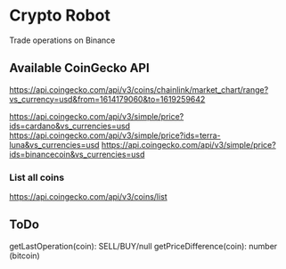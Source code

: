 # Crypto Robot

Trade operations on Binance

## Available CoinGecko API

https://api.coingecko.com/api/v3/coins/chainlink/market_chart/range?vs_currency=usd&from=1614179060&to=1619259642

https://api.coingecko.com/api/v3/simple/price?ids=cardano&vs_currencies=usd
https://api.coingecko.com/api/v3/simple/price?ids=terra-luna&vs_currencies=usd
https://api.coingecko.com/api/v3/simple/price?ids=binancecoin&vs_currencies=usd

### List all coins
https://api.coingecko.com/api/v3/coins/list

## ToDo

getLastOperation(coin): SELL/BUY/null
getPriceDifference(coin): number (bitcoin)
